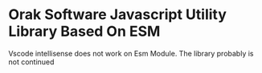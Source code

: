 <h1>Orak Software Javascript Utility Library Based On ESM</h1>

Vscode intellisense does not work on Esm Module. The library probably is not continued




